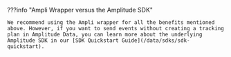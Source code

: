 ???info "Ampli Wrapper versus the Amplitude SDK"

    We recommend using the Ampli wrapper for all the benefits mentioned above. However, if you want to send events without creating a tracking plan in Amplitude Data, you can learn more about the underlying Amplitude SDK in our [SDK Quickstart Guide](/data/sdks/sdk-quickstart).
